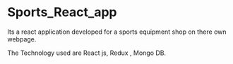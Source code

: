 # Sports_React_app


Its a react application developed for a sports equipment shop on there own webpage.

The Technology used are React js, Redux , Mongo DB.

